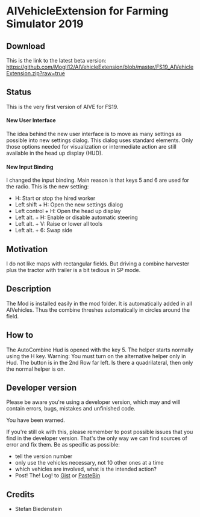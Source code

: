 # AIVehicleExtension for Farming Simulator 2019

## Download
This is the link to the latest beta version: https://github.com/Mogli12/AIVehicleExtension/blob/master/FS19_AIVehicleExtension.zip?raw=true

## Status
This is the very first version of AIVE for FS19.

#### New User Interface
The idea behind the new user interface is to move as many settings as possible into new settings dialog. This dialog uses standard elements. Only those options needed for visualization or intermediate action are still available in the head up display (HUD).

#### New Input Binding
I changed the input binding. Main reason is that keys 5 and 6 are used for the radio. This is the new setting:
- H: Start or stop the hired worker
- Left shift + H: Open the new settings dialog
- Left control + H: Open the head up display
- Left alt. + H: Enable or disable automatic steering
- Left alt. + V: Raise or lower all tools
- Left alt. + 6: Swap side

## Motivation
I do not like maps with rectangular fields. But driving a combine harvester plus the tractor with trailer is a bit tedious in SP mode. 

## Description
The Mod is installed easily in the mod folder. 
It is automatically added in all AIVehicles. 
Thus the combine threshes automatically in circles around the field.

## How to
The AutoCombine Hud is opened with the key 5. The helper starts normally using the H key.
Warning: You must turn on the alternative helper only in Hud. 
The button is in the 2nd Row far left. Is there a quadrilateral, then only the normal helper is on.

## Developer version
Please be aware you're using a developer version, which may and will contain errors, bugs, mistakes and unfinished code. 

You have been warned.

If you're still ok with this, please remember to post possible issues that you find in the developer version. 
That's the only way we can find sources of error and fix them. 
Be as specific as possible:

* tell the version number
* only use the vehicles necessary, not 10 other ones at a time
* which vehicles are involved, what is the intended action?
* Post! The! Log! to [Gist](https://gist.github.com/) or [PasteBin](http://pastebin.com/)

## Credits
* Stefan Biedenstein
